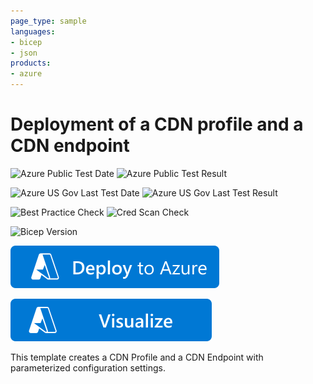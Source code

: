 ```yaml
---
page_type: sample
languages:
- bicep
- json
products:
- azure
---
```


# Deployment of a CDN profile and a CDN endpoint

![Azure Public Test Date](https://azurequickstartsservice.blob.core.windows.net/badges/quickstarts/microsoft.cdn/cdn-customize/PublicLastTestDate.svg)
![Azure Public Test Result](https://azurequickstartsservice.blob.core.windows.net/badges/quickstarts/microsoft.cdn/cdn-customize/PublicDeployment.svg)

![Azure US Gov Last Test Date](https://azurequickstartsservice.blob.core.windows.net/badges/quickstarts/microsoft.cdn/cdn-customize/FairfaxLastTestDate.svg)
![Azure US Gov Last Test Result](https://azurequickstartsservice.blob.core.windows.net/badges/quickstarts/microsoft.cdn/cdn-customize/FairfaxDeployment.svg)

![Best Practice Check](https://azurequickstartsservice.blob.core.windows.net/badges/quickstarts/microsoft.cdn/cdn-customize/BestPracticeResult.svg)
![Cred Scan Check](https://azurequickstartsservice.blob.core.windows.net/badges/quickstarts/microsoft.cdn/cdn-customize/CredScanResult.svg)

![Bicep Version](https://azurequickstartsservice.blob.core.windows.net/badges/quickstarts/microsoft.cdn/cdn-customize/BicepVersion.svg)

[![Deploy To Azure](https://raw.githubusercontent.com/Azure/azure-quickstart-templates/master/1-CONTRIBUTION-GUIDE/images/deploytoazure.svg?sanitize=true)](https://portal.azure.com/#create/Microsoft.Template/uri/https%3A%2F%2Fraw.githubusercontent.com%2FAzure%2Fazure-quickstart-templates%2Fmaster%2Fquickstarts%2Fmicrosoft.cdn%2Fcdn-customize%2Fazuredeploy.json)

[![Visualize](https://raw.githubusercontent.com/Azure/azure-quickstart-templates/master/1-CONTRIBUTION-GUIDE/images/visualizebutton.svg?sanitize=true)](http://armviz.io/#/?load=https%3A%2F%2Fraw.githubusercontent.com%2FAzure%2Fazure-quickstart-templates%2Fmaster%2Fquickstarts%2Fmicrosoft.cdn%2Fcdn-customize%2Fazuredeploy.json)   

This template creates a CDN Profile and a CDN Endpoint with parameterized configuration settings.
